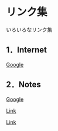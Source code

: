# リンク集
いろいろなリンク集

## 1．Internet
[Google](https://www.google.co.jp/)

## 2．Notes
[Google](https://www.google.co.jp/)


[Link](file:///C:/Users/kazuh/OneDrive/)

[Link](file:////Users/kazuh/OneDrive/)




<!--
**mikanmuki/mikanmuki** is a ✨ _special_ ✨ repository because its `README.md` (this file) appears on your GitHub profile.

Here are some ideas to get you started:

- 🔭 I’m currently working on ...
- 🌱 I’m currently learning ...
- 👯 I’m looking to collaborate on ...
- 🤔 I’m looking for help with ...
- 💬 Ask me about ...
- 📫 How to reach me: ...
- 😄 Pronouns: ...
- ⚡ Fun fact: ...
-->
